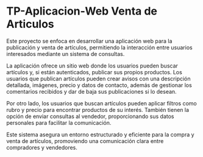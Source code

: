 # TP-Aplicacion-Web Venta de Articulos

Este proyecto se enfoca en desarrollar una aplicación web para la publicación y venta de artículos, permitiendo la interacción entre usuarios interesados mediante un sistema de consultas.

La aplicación ofrece un sitio web donde los usuarios pueden buscar artículos y, si están autenticados, publicar sus propios productos. Los usuarios que publican artículos pueden crear avisos con una descripción detallada, imágenes, precio y datos de contacto, además de gestionar los comentarios recibidos y dar de baja sus publicaciones si lo desean.

Por otro lado, los usuarios que buscan artículos pueden aplicar filtros como rubro y precio para encontrar productos de su interés. También tienen la opción de enviar consultas al vendedor, proporcionando sus datos personales para facilitar la comunicación.

Este sistema asegura un entorno estructurado y eficiente para la compra y venta de artículos, promoviendo una comunicación clara entre compradores y vendedores.
